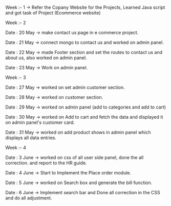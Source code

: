Week :- 1
-> Refer the Copany Website for the Projects, Learned Java script and got task of Project (Ecommerce website)

Week :- 2 

Date : 20 May
-> make contact us page in e commerce project.

Date : 21 May
-> connect mongo to contact us and worked on admin panel.

Date : 22 May 
-> made Footer section and set the routes to contact us and about us, also worked on admin panel.

Date : 23 May
-> Work on admin panel.

Week :- 3 

Date : 27 May
-> worked on set admin customer section.

Date : 28 May
-> worked on customer section.


Date : 29 May
-> worked on admin panel (add to categories and add to cart)


Date : 30 May
-> worked on Add to cart and fetch the data and displayed it on admin panel's customer card.


Date : 31 May
-> worked on add product shows in admin panel which displays all data entries.

Week :- 4

Date : 3 June
-> worked on css of all user side panel, done the all correction. and report to the HR guide.

Date : 4 June
-> Start to Implement the Place order module. 

Date : 5 June 
-> worked on Search box and generate the bill function.

Date : 6 June 
-> Implement search bar and Done all correction in the CSS and do all adjustment.
